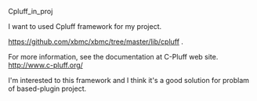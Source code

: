 Cpluff_in_proj

I want to used Cpluff framework for my project.

https://github.com/xbmc/xbmc/tree/master/lib/cpluff .

For more information, see the documentation at C-Pluff web site. http://www.c-pluff.org/

I'm interested to this framework and I think it's a good solution for problam of based-plugin project.
